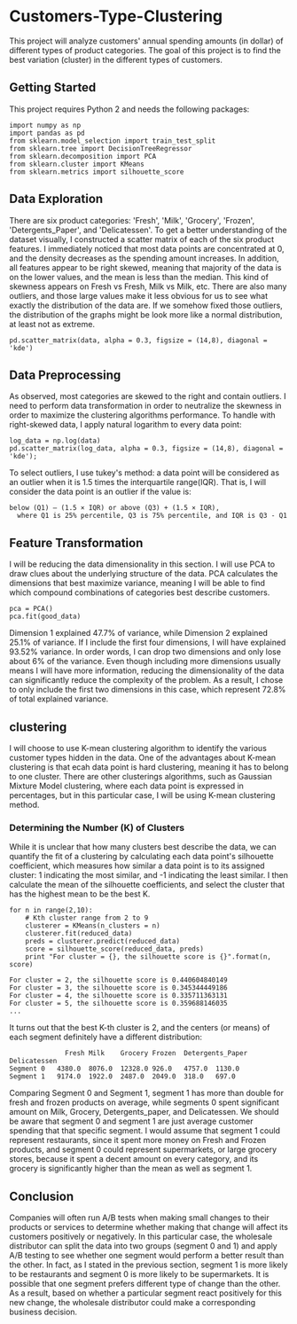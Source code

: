 # Customers-Type-Clustering
This project will analyze customers' annual spending amounts (in dollar) of different types of product categories. The goal of this project is to find the best variation (cluster) in the different types of customers.

## Getting Started
This project requires Python 2 and needs the following packages: 
```
import numpy as np
import pandas as pd
from sklearn.model_selection import train_test_split
from sklearn.tree import DecisionTreeRegressor
from sklearn.decomposition import PCA
from sklearn.cluster import KMeans
from sklearn.metrics import silhouette_score
```

## Data Exploration
There are six product categories: 'Fresh', 'Milk', 'Grocery', 'Frozen', 'Detergents_Paper', and 'Delicatessen'. To get a better understanding of the dataset visually, I constructed a scatter matrix of each of the six product features. I immediately noticed that most data points are concentrated at 0, and the density decreases as the spending amount increases. In addition, all features appear to be right skewed, meaning that majority of the data is on the lower values, and the mean is less than the median. This kind of skewness appears on Fresh vs Fresh, Milk vs Milk, etc. There are also many outliers, and those large values make it less obvious for us to see what exactly the distribution of the data are. If we somehow fixed those outliers, the distribution of the graphs might be look more like a normal distribution, at least not as extreme.
```
pd.scatter_matrix(data, alpha = 0.3, figsize = (14,8), diagonal = 'kde')
```

## Data Preprocessing
As observed, most categories are skewed to the right and contain outliers. I need to perform data transformation in order to neutralize the skewness in order to maximize the clustering algorithms performance.
To handle with right-skewed data, I apply natural logarithm to every data point:
```
log_data = np.log(data)
pd.scatter_matrix(log_data, alpha = 0.3, figsize = (14,8), diagonal = 'kde');
```

To select outliers, I use tukey's method: a data point will be considered as an outlier when it is 1.5 times the interquartile range(IQR). That is, I will consider the data point is an outlier if the value is: 
```
below (Q1) – (1.5 × IQR) or above (Q3) + (1.5 × IQR), 
  where Q1 is 25% percentile, Q3 is 75% percentile, and IQR is Q3 - Q1
```

## Feature Transformation
I will be reducing the data dimensionality in this section. I will use PCA to draw clues about the underlying structure of the data. PCA calculates the dimensions that best maximize variance, meaning I will be able to find which compound combinations of categories best describe customers. 
```
pca = PCA()
pca.fit(good_data)
```
Dimension 1 explained 47.7% of variance, while Dimension 2 explained 25.1% of variance. If I include the first four dimensions, I will have explained 93.52% variance. In order words, I can drop two dimensions and only lose about 6% of the variance. Even though including more dimensions usually means I will have more information, reducing the dimensionality of the data can significantly reduce the complexity of the problem. As a result, I chose to only include the first two dimensions in this case, which represent 72.8% of total explained variance.

## clustering
I will choose to use K-mean clustering algorithm to identify the various customer types hidden in the data. One of the advantages about K-mean clustering is that ecah data point is hard clustering, meaning it has to belong to one cluster. There are other clusterings algorithms, such as Gaussian Mixture Model clustering, where each data point is expressed in percentages, but in this particular case, I will be using K-mean clustering method. 

### Determining the Number (K) of Clusters
While it is unclear that how many clusters best describe the data, we can quantify the fit of a clustering by calculating each data point's silhouette coefficient, which measures how similar a data point is to its assigned cluster: 1 indicating the most similar, and -1 indicating the least similar. I then calculate the mean of the silhouette coefficients, and select the cluster that has the highest mean to be the best K.

```
for n in range(2,10):
    # Kth cluster range from 2 to 9
    clusterer = KMeans(n_clusters = n)
    clusterer.fit(reduced_data)
    preds = clusterer.predict(reduced_data)
    score = silhouette_score(reduced_data, preds)
    print "For cluster = {}, the silhouette score is {}".format(n, score)
```

```
For cluster = 2, the silhouette score is 0.440604840149
For cluster = 3, the silhouette score is 0.345344449186
For cluster = 4, the silhouette score is 0.335711363131
For cluster = 5, the silhouette score is 0.359688146035
...
```
It turns out that the best K-th cluster is 2, and the centers (or means) of each segment definitely have a different distribution:

```
              Fresh	Milk	Grocery	Frozen	Detergents_Paper	Delicatessen
Segment 0	4380.0	8076.0	12328.0	926.0	4757.0	1130.0
Segment 1	9174.0	1922.0	2487.0	2049.0	318.0	697.0
```
Comparing Segment 0 and Segment 1, segment 1 has more than double for fresh and frozen products on average, while segments 0 spent significant amount on Milk, Grocery, Detergents_paper, and Delicatessen. We should be aware that segment 0 and segment 1 are just average customer spending that that specific segment. I would assume that segment 1 could represent restaurants, since it spent more money on Fresh and Frozen products, and segment 0 could represent supermarkets, or large grocery stores, because it spent a decent amount on every category, and its grocery is significantly higher than the mean as well as segment 1.

## Conclusion
Companies will often run A/B tests when making small changes to their products or services to determine whether making that change will affect its customers positively or negatively. In this particular case, the wholesale distributor can split the data into two groups (segment 0 and 1) and apply A/B testing to see whether one segment would perform a better result than the other. In fact, as I stated in the previous section, segment 1 is more likely to be restaurants and segment 0 is more likely to be supermarkets. It is possible that one segment prefers different type of change than the other. As a result, based on whether a particular segment react positively for this new change, the wholesale distributor could make a corresponding business decision.



